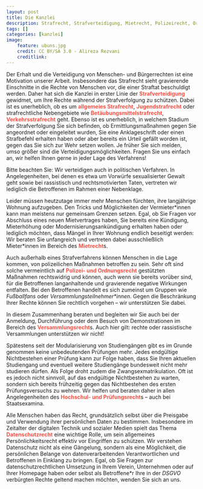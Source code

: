 ```yaml
---
layout: post
title: Die Kanzlei
description: Strafrecht, Strafverteidigung, Mietrecht, Polizeirecht, Ordnungsrecht, Versammlungsrecht, Hochschulrecht, Prüfungsrecht, Datenschutzrecht
tags: []
categories: [kanzlei]
image:
    feature: ubuns.jpg
    credit: CC BY/SA 3.0 - Alireza Rezvani
    creditlink: 
---
```


Der Erhalt und die Verteidigung von Menschen- und Bürgerrechten ist eine Motivation unserer Arbeit. Insbesondere das Strafrecht sieht gravierende Einschnitte in die Rechte von Menschen vor, die einer Straftat beschuldigt werden. Daher hat sich die Kanzlei in erster Linie der <span style="color:#F45145">**Strafverteidigung**</span> gewidmet, um Ihre Rechte während der Strafverfolgung zu schützen. Dabei ist es unerheblich, ob es um <span style="color:#F45145">**allgemeies Strafrecht**</span>, <span style="color:#F45145">**Jugendstrafrecht**</span> oder strafrechtliche Nebengebiete wie <span style="color:#F45145">**Betäubungsmittelstrafrecht**</span>, <span style="color:#F45145">**Verkehrsstrafrecht**</span> geht. Ebenso ist es unerheblich, in welchem Stadium der Strafverfolgung Sie sich befinden, ob Ermittlungsmaßnahmen gegen Sie angeordnet oder eingeleitet wurden, Sie eine Anklageschrift oder einen Strafbefehl erhalten haben oder aber bereits ein Urteil gefällt worden ist, gegen das Sie sich zur Wehr setzen wollen. Je früher Sie sich melden, umso größer sind die Verteidigungsmöglichkeiten. Fragen Sie uns einfach an, wir helfen Ihnen gerne in jeder Lage des Verfahrens!

Bitte beachten Sie: Wir verteidigen auch in politischen Verfahren. In Angelegenheiten, bei denen es etwa um Vorwürfe sexualisierter Gewalt geht sowie bei rassistisch und rechtsmotivierten Taten, vertreten wir lediglich die Betroffenen im Rahmen einer Nebenklage.

Leider müssen heutzutage immer mehr Menschen fürchten, ihre langjährige Wohnung aufzugeben. Den Tricks und Möglichkeiten der Vermieter\*innen kann man meistens nur gemeinsam Grenzen setzen. Egal, ob Sie Fragen vor Abschluss eines neuen Mietvertrages haben, Sie bereits eine Kündigung, Mieterhöhung oder Modernisierungsankündigung erhalten haben oder lediglich möchten, dass Mängel in Ihrer Wohnung endlich beseitigt werden: Wir beraten Sie unfangreich und vertreten dabei ausschließlich Mieter\*innen im Bereich des <span style="color:#F45145">**Mietrecht**</span>s.

Auch außerhalb eines Strafverfahrens können Menschen in die Lage kommen, von polizeilichen Maßnahmen betroffen zu sein. Sehr oft sind solche vermeintlich auf <span style="color:#F45145">**Polizei- und Ordnungsrecht**</span> gestützten Maßnahmen rechtswidrig und können, auch wenn sie bereits vorüber sind, für die Betroffenen langanhaltende und gravierende negative Wirkungen entfalten. Bei den Betroffenen handelt es sich zumeinst um Gruppen wie *Fußballfans* oder *Versammlungsteilnehmer\*innen*. Gegen die Beschränkung Ihrer Rechte können Sie rechtlich vorgehen – wir unterstützen Sie dabei.

In diesem Zusammenhang beraten und begleiten wir Sie auch bei der Anmeldung, Durchführung oder dem Besuch von Demonstrationen im Bereich des <span style="color:#F45145">**Versammlungsrecht**</span>s. Auch hier gilt: rechte oder rassistische Versammlungen unterstützen wir nicht!

Spätestens seit der Modularisierung von Studiengängen gibt es im Grunde genommen keine unbedeutenden Prüfungen mehr. Jedes endgültige Nichtbestehen einer Prüfung kann zur Folge haben, dass Sie Ihren aktuellen Studiengang und eventuell weitere Studiengänge bundesweit nicht mehr studieren dürfen. Als Folge droht zudem die Zwangsexmatrikulation. Oft ist es jedoch nicht sinnvoll, auf das endgültige Nichtbestehen zu warten, sondern sich bereits frühzeitig gegen das Nichtbestehen des ersten Prüfungsversuchs zu wehren. Wir helfen und beraten daher in allen Angelegenheiten des <span style="color:#F45145">**Hochschul- und Prüfungsrecht**</span>s – auch bei Staatsexamina.

Alle Menschen haben das Recht, grundsätzlich selbst über die Preisgabe und Verwendung ihrer persönlichen Daten zu bestimmen. Insbesondere im Zeitalter der digitalen Technik und sozialer Medien spielt das Thema <span style="color:#F45145">**Datenschutzrecht**</span> eine wichtige Rolle, um sein allgemeines Persönlichkeitsrecht effektiv vor Eingriffen zu schützen. Wir verstehen Datenschutz nicht als eine Gängelung, sondern als eine Möglichkeit, die persönlichen Belange von datenverarbeitenden Verantwortlichen und Betroffenen in Einklang zu bringen. Egal, ob Sie Fragen zur datenschutzrechtlichen Umsetzung in Ihrem Verein, Unternehmen oder auf Ihrer Homepage haben oder selbst als Betroffene\*r Ihre in der *DSGVO* verbürgten Rechte geltend machen möchten, wenden Sie sich an uns.
